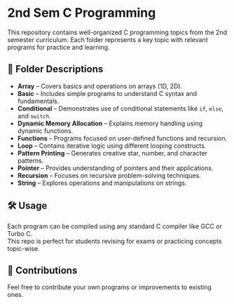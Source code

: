 # 2nd Sem C Programming

This repository contains well-organized C programming topics from the 2nd semester curriculum. Each folder represents a key topic with relevant programs for practice and learning.

## 📁 Folder Descriptions

- **Array** – Covers basics and operations on arrays (1D, 2D).
- **Basic** – Includes simple programs to understand C syntax and fundamentals.
- **Conditional** – Demonstrates use of conditional statements like `if`, `else`, and `switch`.
- **Dynamic Memory Allocation** – Explains memory handling using dynamic functions.
- **Functions** – Programs focused on user-defined functions and recursion.
- **Loop** – Contains iterative logic using different looping constructs.
- **Pattern Printing** – Generates creative star, number, and character patterns.
- **Pointer** – Provides understanding of pointers and their applications.
- **Recursion** – Focuses on recursive problem-solving techniques.
- **String** – Explores operations and manipulations on strings.

## 🛠 Usage

Each program can be compiled using any standard C compiler like GCC or Turbo C.  
This repo is perfect for students revising for exams or practicing concepts topic-wise.

## 🙌 Contributions

Feel free to contribute your own programs or improvements to existing ones.
